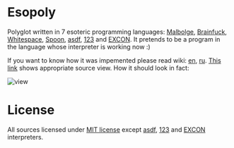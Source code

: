 # Esopoly
Polyglot written in 7 esoteric programming languages: [Malbolge](http://esolangs.org/wiki/Malbolge), [Brainfuck](http://esolangs.org/wiki/Brainfuck), [Whitespace](http://esolangs.org/wiki/Whitespace), [Spoon](http://esolangs.org/wiki/Spoon), [asdf](http://esolangs.org/wiki/Asdf), [123](http://esolangs.org/wiki/123) and [EXCON](http://esolangs.org/wiki/EXCON). It pretends to be a program in the language whose interpreter is working now :)

If you want to know how it was impemented please read wiki: [en](https://github.com/kenrube/Esopoly/wiki/Process-of-creation), [ru](https://github.com/kenrube/Esopoly/wiki/Процесс-создания). [This link](https://github.com/kenrube/Esopoly/blob/master/source?ts=1) shows appropriate source view. How it should look in fact:

![view](https://github.com/kenrube/Esopoly/blob/master/view.jpg "Esoteric polyglot")


# License
All sources licensed under [MIT license](https://github.com/kenrube/Esopoly/blob/master/LICENSE.md) except [asdf](https://github.com/kenrube/Esopoly/blob/master/sources/asdf/interpreter.exe), [123](https://github.com/kenrube/Esopoly/blob/master/sources/123/interpreter.exe) and [EXCON](https://github.com/kenrube/Esopoly/blob/master/sources/EXCON/interpreter.rb) interpreters.
